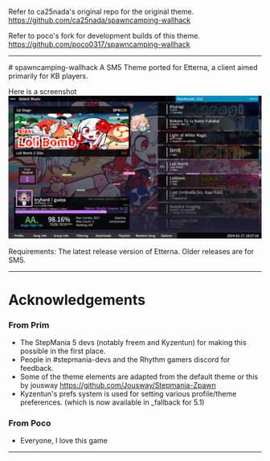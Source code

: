 Refer to ca25nada's original repo for the original theme.
https://github.com/ca25nada/spawncamping-wallhack

Refer to poco's fork for development builds of this theme.
https://github.com/poco0317/spawncamping-wallhack

---
﻿# spawncamping-wallhack
A SM5 Theme ported for Etterna, a client aimed primarily for KB players.

Here is a screenshot
<img src="Screenshots/ScreenSelect.png"/>

Requirements: The latest release version of Etterna. Older releases are for SM5.

---
# Acknowledgements
### From Prim
* The StepMania 5 devs (notably freem and Kyzentun) for making this possible in the first place.
* People in #stepmania-devs and the Rhythm gamers discord for feedback.
* Some of the theme elements are adapted from the default theme or this by jousway https://github.com/Jousway/Stepmania-Zpawn
* Kyzentun's prefs system is used for setting various profile/theme preferences. (which is now available in _fallback for 5.1)

### From Poco
* Everyone, I love this game
---
